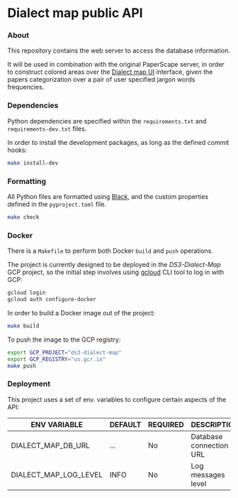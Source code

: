 # Dialect map public API

### About
This repository contains the web server to access the database information.

It will be used in combination with the original PaperScape server, in order to
construct colored areas over the [Dialect map UI][dialect-map-ui] interface,
given the papers categorization over a pair of user specified jargon words frequencies.


### Dependencies
Python dependencies are specified within the `requirements.txt` and `requirements-dev.txt` files.

In order to install the development packages, as long as the defined commit hooks:
```sh
make install-dev
```


### Formatting
All Python files are formatted using [Black][black-web],  and the custom properties defined
in the `pyproject.toml` file.
```sh
make check
```


### Docker
There is a `Makefile` to perform both Docker `build` and `push` operations.

The project is currently designed to be deployed in the _DS3-Dialect-Map_ GCP project,
so the initial step involves using [gcloud][gcloud-cli-setup] CLI tool to log in with GCP:

```sh
gcloud login
gcloud auth configure-docker
```

In order to build a Docker image out of the project:
```sh
make build
```

To push the image to the GCP registry:
```sh
export GCP_PROJECT="ds3-dialect-map"
export GCP_REGISTRY="us.gcr.io"
make push
```


### Deployment
This project uses a set of env. variables to configure certain aspects of the API:

| ENV VARIABLE             | DEFAULT            | REQUIRED | DESCRIPTION                                   |
|--------------------------|--------------------|----------|-----------------------------------------------|
| DIALECT_MAP_DB_URL       | ...                | No       | Database connection URL                       |
| DIALECT_MAP_LOG_LEVEL    | INFO               | No       | Log messages level                            |


[black-web]: https://black.readthedocs.io/en/stable/
[dialect-map-ui]: https://github.com/ds3-nyu-archive/ds-dialect-map-ui
[gcloud-cli-setup]: https://cloud.google.com/sdk/docs/install
